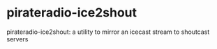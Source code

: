 pirateradio-ice2shout
=====================

pirateradio-ice2shout: a utility to mirror an icecast stream to shoutcast servers